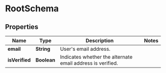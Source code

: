 

# RootSchema


## Properties

| Name | Type | Description | Notes |
|------------ | ------------- | ------------- | -------------|
|**email** | **String** | User&#39;s email address. |  |
|**isVerified** | **Boolean** | Indicates whether the alternate email address is verified. |  |



